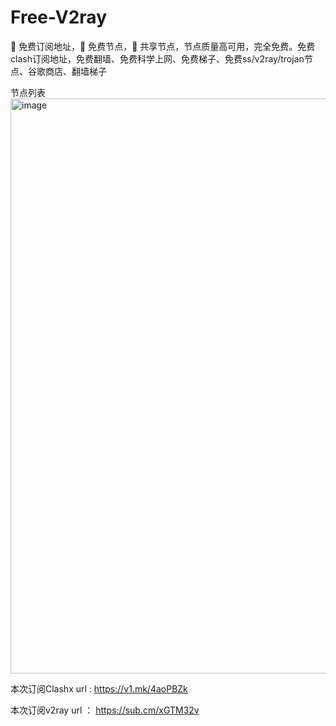 # Free-V2ray
🚀 免费订阅地址，🚀 免费节点，🚀 共享节点，节点质量高可用，完全免费。免费clash订阅地址，免费翻墙、免费科学上网、免费梯子、免费ss/v2ray/trojan节点、谷歌商店、翻墙梯子


节点列表
<img width="920" alt="image" src="https://user-images.githubusercontent.com/113875371/190951548-1a9be3a8-7a2d-4638-ade3-2f429c2fa6c8.png">

本次订阅Clashx url : https://v1.mk/4aoPBZk

本次订阅v2ray url ： https://sub.cm/xGTM32v

